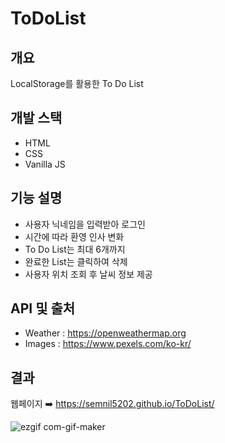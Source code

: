 # ToDoList

## 개요

LocalStorage를 활용한 To Do List

## 개발 스택

- HTML
- CSS
- Vanilla JS

## 기능 설명

- 사용자 닉네임을 입력받아 로그인
- 시간에 따라 환영 인사 변화
- To Do List는 최대 6개까지
- 완료한 List는 클릭하여 삭제
- 사용자 위치 조회 후 날씨 정보 제공

## API 및 출처

- Weather : https://openweathermap.org
- Images : https://www.pexels.com/ko-kr/

## 결과

웹페이지 ➡️ https://semnil5202.github.io/ToDoList/

![ezgif com-gif-maker](https://user-images.githubusercontent.com/89172499/194749515-d8afec32-b72e-4a34-a707-316e098a9e6b.gif)
